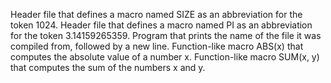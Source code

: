 Header file that defines a macro named SIZE as an abbreviation for the token 1024.
Header file that defines a macro named PI as an abbreviation for the token 3.14159265359.
Program that prints the name of the file it was compiled from, followed by a new line.
Function-like macro ABS(x) that computes the absolute value of a number x.
Function-like macro SUM(x, y) that computes the sum of the numbers x and y.